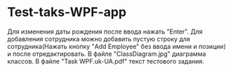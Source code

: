 # Test-taks-WPF-app
Для изменения даты рождения после ввода нажать "Enter".
Для добавления сотрудника можно добавить пустую строку для сотрудника(Нажать кнопку "Add Employee" без ввода имени и позиции) и после отредактировать. 
В файле "ClassDiagram.jpg" диаграмма классов.
В файле "Task WPF.uk-UA.pdf" текст тестового задания.
